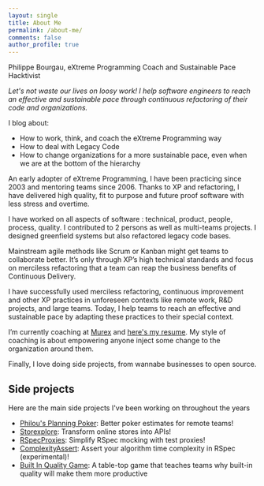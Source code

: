 ```yaml
---
layout: single
title: About Me
permalink: /about-me/
comments: false
author_profile: true
---
```

Philippe Bourgau, eXtreme Programming Coach and Sustainable Pace Hacktivist

*Let's not waste our lives on loosy work! I help software engineers to reach an effective and sustainable pace through continuous refactoring of their code and organizations.*

I blog about:

* How to work, think, and coach the eXtreme Programming way
* How to deal with Legacy Code
* How to change organizations for a more sustainable pace, even when we are at the bottom of the hierarchy

An early adopter of eXtreme Programming, I have been practicing since 2003 and mentoring teams since 2006. Thanks to XP and refactoring, I have delivered high quality, fit to purpose and future proof software with less stress and overtime.

I have worked on all aspects of software : technical, product, people, process, quality. I contributed to 2 persons as well as multi-teams projects. I designed greenfield systems but also refactored legacy code bases.

Mainstream agile methods like Scrum or Kanban might get teams to collaborate better. It’s only through XP’s high technical standards and focus on merciless refactoring that a team can reap the business benefits of Continuous Delivery.

I have successfully used merciless refactoring, continuous improvement and other XP practices in unforeseen contexts like remote work, R&D projects, and large teams. Today, I help teams to reach an effective and sustainable pace by adapting these practices to their special context.

I’m currently coaching at [Murex](http://www.murex.com) and [here's my resume](https://www.dropbox.com/s/1eyqcqmnp4y8oh8/cv%20philippe%20bourgau.pdf?dl=0). My style of coaching is about empowering anyone inject some change to the organization around them.

Finally, I love doing side projects, from wannabe businesses to open source.

## Side projects

Here are the main side projects I've been working on throughout the years

* [Philou's Planning Poker](http://philous-planning-poker.herokuapp.com): Better poker estimates for remote teams!
* [Storexplore](http://philou.github.io/storexplore): Transform online stores into APIs!
* [RSpecProxies](http://philou.github.io/rspecproxies): Simplify RSpec mocking with test proxies!
* [ComplexityAssert](https://philou.github.io/complexity-assert/): Assert your algorithm time complexity in RSpec (experimental)!
* [Built In Quality Game](https://philou.github.io/built-in-quality-game/): A table-top game that teaches teams why built-in quality will make them more productive

